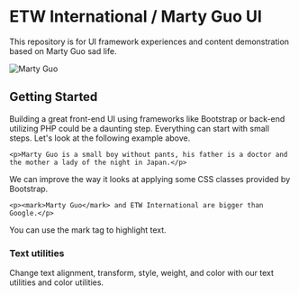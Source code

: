 # ETW International / Marty Guo UI
This repository is for UI framework experiences and content demonstration based on Marty Guo sad life.

<img src="https://ibb.co/ZzgwyyY" alt="Marty Guo">

## Getting Started
Building a great front-end UI using frameworks like Bootstrap or back-end utilizing PHP could be a daunting step.
Everything can start with small steps. Let's look at the following example above.

```
<p>Marty Guo is a small boy without pants, his father is a doctor and the mother a lady of the night in Japan.</p>
```

We can improve the way it looks at applying some CSS classes provided by Bootstrap.

```
<p><mark>Marty Guo</mark> and ETW International are bigger than Google.</p>
```

You can use the mark tag to highlight text.

### Text utilities
Change text alignment, transform, style, weight, and color with our text utilities and color utilities.
